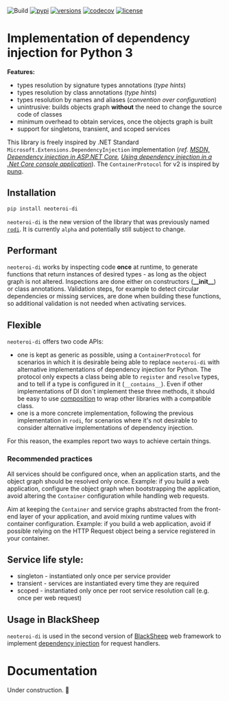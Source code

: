 ![Build](https://github.com/Neoteroi/rodi/workflows/Build/badge.svg)
[![pypi](https://img.shields.io/pypi/v/neoteroi-di.svg)](https://pypi.python.org/pypi/neoteroi-di)
[![versions](https://img.shields.io/pypi/pyversions/neoteroi-di.svg)](https://github.com/Neoteroi/neoteroi-di)
[![codecov](https://codecov.io/gh/Neoteroi/rodi/branch/main/graph/badge.svg?token=VzAnusWIZt)](https://codecov.io/gh/Neoteroi/rodi)
[![license](https://img.shields.io/github/license/Neoteroi/rodi.svg)](https://github.com/Neoteroi/rodi/blob/main/LICENSE)

# Implementation of dependency injection for Python 3

**Features:**

* types resolution by signature types annotations (_type hints_)
* types resolution by class annotations (_type hints_)
* types resolution by names and aliases (_convention over configuration_)
* unintrusive: builds objects graph **without** the need to change the
  source code of classes
* minimum overhead to obtain services, once the objects graph is built
* support for singletons, transient, and scoped services

This library is freely inspired by .NET Standard
`Microsoft.Extensions.DependencyInjection` implementation (_ref. [MSDN,
Dependency injection in ASP.NET
Core](https://docs.microsoft.com/en-us/aspnet/core/fundamentals/dependency-injection?view=aspnetcore-2.1),
[Using dependency injection in a .Net Core console
application](https://andrewlock.net/using-dependency-injection-in-a-net-core-console-application/)_).
The `ContainerProtocol` for v2 is inspired by [punq](https://github.com/bobthemighty/punq).

## Installation

```bash
pip install neoteroi-di
```

`neoteroi-di` is the new version of the library that was previously named
[`rodi`](https://pypi.org/project/rodi/). It is currently `alpha` and
potentially still subject to change.

## Performant

`neoteroi-di` works by inspecting code **once** at runtime, to generate
functions that return instances of desired types - as long as the object graph
is not altered. Inspections are done either on constructors
(__&#95;&#95;init&#95;&#95;__) or class annotations. Validation steps, for
example to detect circular dependencies or missing services, are done when
building these functions, so additional validation is not needed when
activating services.

## Flexible

`neoteroi-di` offers two code APIs:

- one is kept as generic as possible, using a `ContainerProtocol` for scenarios
  in which it is desirable being able to replace `neoteroi-di` with alternative
  implementations of dependency injection for Python. The protocol only expects
  a class being able to `register` and `resolve` types, and to tell if a type
  is configured in it (`__contains__`). Even if other implementations of DI
  don´t implement these three methods, it should be easy to use
  [composition](https://en.wikipedia.org/wiki/Composition_over_inheritance) to
  wrap other libraries with a compatible class.
- one is a more concrete implementation, following the previous implementation
  in `rodi`, for scenarios where it's not desirable to consider alternative
  implementations of dependency injection.

For this reason, the examples report two ways to achieve certain things.

### Recommended practices

All services should be configured once, when an application starts, and the
object graph should be resolved only once. Example: if you build a web
application, configure the object graph when bootstrapping the application,
avoid altering the `Container` configuration while handling web requests.

Aim at keeping the `Container` and service graphs abstracted from the front-end
layer of your application, and avoid mixing runtime values with container
configuration. Example: if you build a web application, avoid if possible
relying on the HTTP Request object being a service registered in your container.

## Service life style:

* singleton - instantiated only once per service provider
* transient - services are instantiated every time they are required
* scoped - instantiated only once per root service resolution call
  (e.g. once per web request)

## Usage in BlackSheep

`neoteroi-di` is used in the second version of [BlackSheep](https://www.neoteroi.dev/blacksheep/)
web framework to implement [dependency injection](https://www.neoteroi.dev/blacksheep/dependency-injection/) for
request handlers.

# Documentation

Under construction. 🚧
